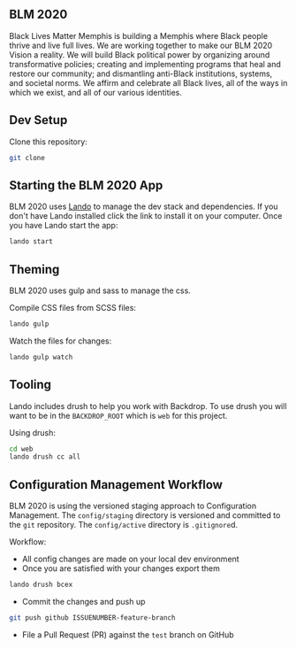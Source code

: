 BLM 2020
--------
Black Lives Matter Memphis is building a Memphis where Black people thrive and live full lives. We are
working together to make our BLM 2020 Vision a reality. We will build Black
political power by organizing around transformative policies; creating and
implementing programs that heal and restore our community; and dismantling
anti-Black institutions, systems, and societal norms. We affirm and celebrate
all Black lives, all of the ways in which we exist, and all of our various
identities.

Dev Setup
---------

Clone this repository:

```bash
git clone
```

Starting the BLM 2020 App
-------------------------

BLM 2020 uses [Lando](https://docs.devwithlando.io) to manage the dev stack and dependencies. If you don't have Lando installed click the link to install it on your computer. Once you have Lando start the app:

```bash
lando start
```

Theming
-------

BLM 2020 uses gulp and sass to manage the css.

Compile CSS files from SCSS files:

```bash
lando gulp
```

Watch the files for changes:

```bash
lando gulp watch
```

Tooling
-------

Lando includes drush to help you work with Backdrop. To use drush you will want to be in the `BACKDROP_ROOT` which is `web` for this project.

Using drush:

```bash
cd web
lando drush cc all
```

Configuration Management Workflow
---------------------------------

BLM 2020 is using the versioned staging approach to Configuration Management. The `config/staging` directory is versioned and committed to the `git` repository. The `config/active` directory is `.gitignore`d.

Workflow:
* All config changes are made on your local dev environment
* Once you are satisfied with your changes export them

```bash
lando drush bcex
```

* Commit the changes and push up

```bash
git push github ISSUENUMBER-feature-branch
```

* File a Pull Request (PR) against the `test` branch on GitHub
